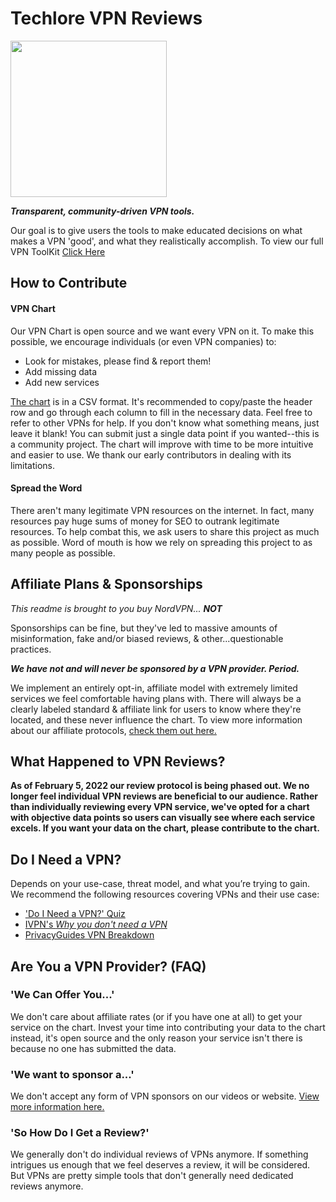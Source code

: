 # Techlore VPN Reviews
<img src="https://techlore.tech/assets/logos/vpn.svg" width="250" height="250">

***Transparent, community-driven VPN tools.***

Our goal is to give users the tools to make educated decisions on what makes a VPN 'good', and what they realistically accomplish. To view our full VPN ToolKit [Click Here](https://techlore.tech/vpn)

## How to Contribute
#### VPN Chart
Our VPN Chart is open source and we want every VPN on it. To make this possible, we encourage individuals (or even VPN companies) to:
* Look for mistakes, please find & report them!
* Add missing data
* Add new services

[The chart](https://github.com/techlore/VPN-reviews/blob/master/VPNchart.csv) is in a CSV format. It's recommended to copy/paste the header row and go through each column to fill in the necessary data. Feel free to refer to other VPNs for help. If you don't know what something means, just leave it blank! You can submit just a single data point if you wanted--this is a community project. The chart will improve with time to be more intuitive and easier to use. We thank our early contributors in dealing with its limitations.

#### Spread the Word
There aren't many legitimate VPN resources on the internet. In fact, many resources pay huge sums of money for SEO to outrank legitimate resources. To help combat this, we ask users to share this project as much as possible. Word of mouth is how we rely on spreading this project to as many people as possible.

## Affiliate Plans & Sponsorships
*This readme is brought to you buy NordVPN...* ***NOT***

Sponsorships can be fine, but they've led to massive amounts of misinformation, fake and/or biased reviews, & other...questionable practices.

***We have not and will never be sponsored by a VPN provider. Period.***

We implement an entirely opt-in, affiliate model with extremely limited services we feel comfortable having plans with. There will always be a clearly labeled standard & affiliate link for users to know where they're located, and these never influence the chart. To view more information about our affiliate protocols, [check them out here.](https://github.com/techlore/channel-content/blob/master/affiliates.md)

## What Happened to VPN Reviews?
**As of February 5, 2022 our review protocol is being phased out. We no longer feel individual VPN reviews are beneficial to our audience. Rather than individually reviewing every VPN service, we've opted for a chart with objective data points so users can visually see where each service excels. If you want your data on the chart, please contribute to the chart.**

## Do I Need a VPN? 
Depends on your use-case, threat model, and what you’re trying to gain. We recommend the following resources covering VPNs and their use case:

* ['Do I Need a VPN?' Quiz](https://www.doineedavpn.com/)
* [IVPN's *Why you don't need a VPN*](https://www.ivpn.net/blog/why-you-dont-need-a-vpn/)
* [PrivacyGuides VPN Breakdown](https://www.privacyguides.org/providers/vpn/#info)

## Are You a VPN Provider? (FAQ)
### 'We Can Offer You...'
We don't care about affiliate rates (or if you have one at all) to get your service on the chart. Invest your time into contributing your data to the chart instead, it's open source and the only reason your service isn't there is because no one has submitted the data.

### 'We want to sponsor a...'
We don't accept any form of VPN sponsors on our videos or website. [View more information here.](https://github.com/techlore/VPN-reviews#affiliate-plans--sponsorships)

### 'So How Do I Get a Review?'
We generally don't do individual reviews of VPNs anymore. If something intrigues us enough that we feel deserves a review, it will be considered. But VPNs are pretty simple tools that don't generally need dedicated reviews anymore.
